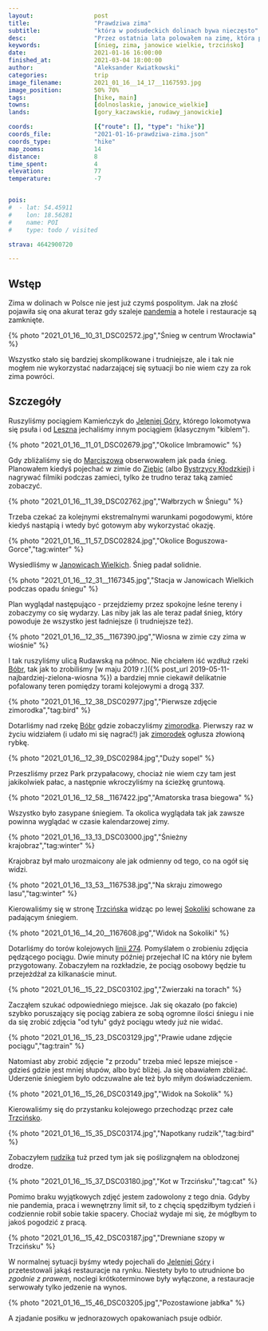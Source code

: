 ```yaml
---
layout:                 post
title:                  "Prawdziwa zima"
subtitle:               "która w podsudeckich dolinach bywa nieczęsto"
desc:                   "Przez ostatnia lata polowałem na zimę, która pojawiła się akurat wtedy gdy kraj jest zamknięty przez pandemię. Wszystko stało się trudniejsze ale nie mogłem nie skorzystać z tej okazji."
keywords:               [śnieg, zima, janowice wielkie, trzcińsko]
date:                   2021-01-16 16:00:00
finished_at:            2021-03-04 18:00:00
author:                 "Aleksander Kwiatkowski"
categories:             trip
image_filename:         2021_01_16__14_17__1167593.jpg
image_position:         50% 70%
tags:                   [hike, main]
towns:                  [dolnoslaskie, janowice_wielkie]
lands:                  [gory_kaczawskie, rudawy_janowickie]

coords:                 [{"route": [], "type": "hike"}]
coords_file:            "2021-01-16-prawdziwa-zima.json"
coords_type:            "hike"
map_zooms:              14
distance:               8
time_spent:             4
elevation:              77
temperature:            -7


pois:
#  - lat: 54.45911
#    lon: 18.56281
#    name: POI
#    type: todo / visited

strava: 4642900720

---
```


[wiki-koronawirus]: https://pl.wikipedia.org/wiki/SARS-CoV-2
[wiki-jelenia-gora]: https://pl.wikipedia.org/wiki/Jelenia_G%C3%B3ra
[wiki-leszno]: https://pl.wikipedia.org/wiki/Leszno
[wiki-marciszow]: https://pl.wikipedia.org/wiki/Marcisz%C3%B3w
[wiki-ziebice]: https://pl.wikipedia.org/wiki/Ziębice
[wiki-bystrzyca-klodzka]: https://pl.wikipedia.org/wiki/Bystrzyca_K%C5%82odzka
[wiki-janowice-wielkie]: http://pl.wikipedia.org/wiki/Janowice_Wielkie
[wiki-rzeka-bobr]: https://pl.wikipedia.org/wiki/B%C3%B3br_(dop%C5%82yw_Odry)
[wiki-zimorodek]: https://pl.wikipedia.org/wiki/Zimorodek_zwyczajny
[wiki-trzcinsko]: https://pl.wikipedia.org/wiki/Trzci%C5%84sko
[wiki-gory-sokole]: https://pl.wikipedia.org/wiki/G%C3%B3ry_Sokole
[wiki-rudzik]: https://pl.wikipedia.org/wiki/Rudzik_(ptak)
[wiki-linia-274]: https://pl.wikipedia.org/wiki/Linia_kolejowa_nr_274

## Wstęp

Zima w dolinach w Polsce nie jest już czymś pospolitym. Jak na złość
pojawiła się ona akurat teraz gdy szaleje [pandemia][wiki-koronawirus] a hotele
i restauracje są zamknięte.

{% photo "2021_01_16__10_31_DSC02572.jpg","Śnieg w centrum Wrocławia" %}

Wszystko stało się bardziej skomplikowane i trudniejsze,
ale i tak nie mogłem nie wykorzystać nadarzającej się sytuacji bo nie wiem
czy za rok zima powróci.

## Szczegóły

Ruszyliśmy pociągiem Kamieńczyk do [Jeleniej Góry][wiki-jelenia-gora], którego
lokomotywa się psuła i od [Leszna][wiki-leszno] jechaliśmy innym pociągiem
(klasycznym "kiblem").

{% photo "2021_01_16__11_01_DSC02679.jpg","Okolice Imbramowic" %}

Gdy zbliżaliśmy się do [Marciszowa][wiki-marciszow] obserwowałem jak pada
śnieg. Planowałem kiedyś pojechać w zimie do [Ziębic][wiki-ziebice]
(albo [Bystrzycy Kłodzkiej][wiki-bystrzyca-klodzka]) i nagrywać filmiki
podczas zamieci, tylko że trudno teraz taką zamieć zobaczyć.

{% photo "2021_01_16__11_39_DSC02762.jpg","Wałbrzych w Śniegu" %}

Trzeba czekać za kolejnymi ekstremalnymi warunkami pogodowymi, które kiedyś
nastąpią i wtedy być gotowym aby wykorzystać okazję.

{% photo "2021_01_16__11_57_DSC02824.jpg","Okolice Boguszowa-Gorce","tag:winter" %}

Wysiedliśmy w [Janowicach Wielkich][wiki-janowice-wielkie]. Śnieg padał solidnie.

{% photo "2021_01_16__12_31__1167345.jpg","Stacja w Janowicach Wielkich podczas opadu śniegu" %}

Plan wyglądał następująco - przejdziemy przez spokojne leśne tereny i zobaczymy
co się wydarzy. Las niby jak las ale teraz padał śnieg, który powoduje że
wszystko jest ładniejsze (i trudniejsze też).

{% photo "2021_01_16__12_35__1167390.jpg","Wiosna w zimie czy zima w wiośnie" %}

I tak ruszyliśmy ulicą Rudawską na północ. Nie chciałem iść
wzdłuż rzeki [Bóbr][wiki-rzeka-bobr], tak jak to zrobiliśmy
[w maju 2019 r.]({% post_url 2019-05-11-najbardziej-zielona-wiosna %}) a
bardziej mnie ciekawił delikatnie pofalowany teren
pomiędzy torami kolejowymi a drogą 337.

{% photo "2021_01_16__12_38_DSC02977.jpg","Pierwsze zdjęcie zimorodka","tag:bird" %}

Dotarliśmy nad rzekę [Bóbr][wiki-rzeka-bobr] gdzie zobaczyliśmy
[zimorodka][wiki-zimorodek]. Pierwszy raz w życiu widziałem (i udało mi się nagrać!)
jak [zimorodek][wiki-zimorodek] ogłusza złowioną rybkę.

{% photo "2021_01_16__12_39_DSC02984.jpg","Duży sopel" %}

Przeszliśmy przez Park przypałacowy, chociaż nie wiem czy tam jest jakikolwiek
pałac, a następnie wkroczyliśmy na ścieżkę gruntową.

{% photo "2021_01_16__12_58__1167422.jpg","Amatorska trasa biegowa" %}

Wszystko było zasypane śniegiem. Ta okolica wyglądała tak jak zawsze powinna
wyglądać w czasie kalendarzowej zimy.

{% photo "2021_01_16__13_13_DSC03000.jpg","Śnieżny krajobraz","tag:winter" %}

Krajobraz był mało urozmaicony ale jak odmienny od tego, co na ogół się widzi.

{% photo "2021_01_16__13_53__1167538.jpg","Na skraju zimowego lasu","tag:winter" %}

Kierowaliśmy się w stronę [Trzcińska][wiki-trzcinsko] widząc po lewej
[Sokoliki][wiki-gory-sokole] schowane za padającym śniegiem.

{% photo "2021_01_16__14_20__1167608.jpg","Widok na Sokoliki" %}

Dotarliśmy do torów kolejowych [linii 274][wiki-linia-274]. Pomyślałem o
zrobieniu zdjęcia pędzącego pociągu. Dwie minuty później przejechał IC
na który nie byłem przygotowany. Zobaczyłem
na rozkładzie, że pociąg osobowy będzie tu przejeżdżał za kilkanaście
minut.

{% photo "2021_01_16__15_22_DSC03102.jpg","Zwierzaki na torach" %}

Zacząłem szukać odpowiedniego miejsce. Jak się okazało (po fakcie)
szybko poruszający się pociąg zabiera ze sobą ogromne ilości śniegu
i nie da się zrobić zdjęcia "od tyłu" gdyż pociągu wtedy już nie widać.

{% photo "2021_01_16__15_23_DSC03129.jpg","Prawie udane zdjęcie pociągu","tag:train" %}

Natomiast aby zrobić zdjęcie "z przodu" trzeba mieć lepsze miejsce - gdzieś
gdzie jest mniej słupów, albo być bliżej. Ja się obawiałem zbliżać.
Uderzenie śniegiem było odczuwalne ale też było miłym doświadczeniem.

{% photo "2021_01_16__15_26_DSC03149.jpg","Widok na Sokolik" %}

Kierowaliśmy się do przystanku kolejowego przechodząc przez
całe [Trzcińsko][wiki-trzcinsko].

{% photo "2021_01_16__15_35_DSC03174.jpg","Napotkany rudzik","tag:bird" %}

Zobaczyłem [rudzika][wiki-rudzik] tuż przed tym jak się poślizgnąłem
na oblodzonej drodze.

{% photo "2021_01_16__15_37_DSC03180.jpg","Kot w Trzcińsku","tag:cat" %}

Pomimo braku wyjątkowych zdjęć jestem zadowolony z tego dnia. Gdyby nie
pandemia, praca i wewnętrzny limit sił, to z chęcią spędziłbym tydzień
i codziennie robił sobie takie spacery. Chociaż wydaje mi się, że mógłbym
to jakoś pogodzić z pracą.

{% photo "2021_01_16__15_42_DSC03187.jpg","Drewniane szopy w Trzcińsku" %}

W normalnej sytuacji byśmy wtedy pojechali do [Jeleniej Góry][wiki-jelenia-gora]
i przetestowali jakąś restauracje na rynku. Niestety było to utrudnione
bo *zgodnie z prawem*, noclegi krótkoterminowe były wyłączone, a restauracje
serwowały tylko jedzenie na wynos.

{% photo "2021_01_16__15_46_DSC03205.jpg","Pozostawione jabłka" %}

A zjadanie posiłku w jednorazowych opakowaniach psuje odbiór.
